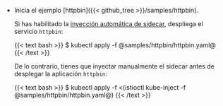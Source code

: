---
---
*   Inicia el ejemplo [httpbin]({{< github_tree >}}/samples/httpbin).

    Si has habilitado la [inyección automática de sidecar](/es/docs/setup/additional-setup/sidecar-injection/#automatic-sidecar-injection), despliega el servicio `httpbin`:

    {{< text bash >}}
    $ kubectl apply -f @samples/httpbin/httpbin.yaml@
    {{< /text >}}

    De lo contrario, tienes que inyectar manualmente el sidecar antes de desplegar la aplicación `httpbin`:

    {{< text bash >}}
    $ kubectl apply -f <(istioctl kube-inject -f @samples/httpbin/httpbin.yaml@)
    {{< /text >}}
